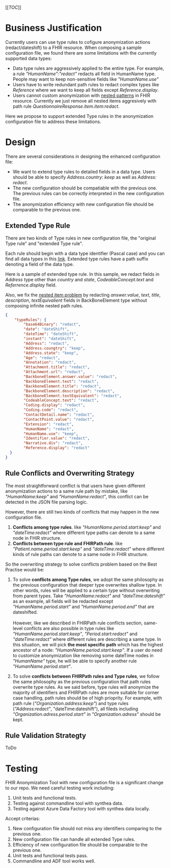 [[_TOC_]]

# Business Justification
Currently users can use type rules to cofigure anonymization actions (redact/dateshift) to a FHIR resource.
When composing a sample configuration file, we found there are some limitations with the currently supported data types:
* Data type rules are aggressively applied to the entire type. For example, a rule *"HumanName":"redact"* redacts all field in HumanName type. People may want to keep non-sensitive fields like *"HumanName.use"*
* Users have to write redundant path rules to redact complex types like *Reference* where we want to keep all fields except *Reference.display*.
* Users cannot custom anonymization with [nested patterns](https://microsofthealth.visualstudio.com/Health/_workitems/edit/72536/) in FHIR resource. Currently we just remove all nested items aggresively with path rule *QuestionnaireResponse.item.item:redact*.

Here we propose to support extended Type rules in the anonymization configuration file to address these limitations.

# Design
There are several considerations in designing the enhanced configuration file:
* We want to extend type rules to detailed fields in a data type. Users should be able to specify *Address.country: keep* as well as *Address: redact*.
* The new configuration should be compatiable with the previous one. The previous rules can be correctly interpreted in the new configuration file. 
* The anonymization efficiency with new configuration file should be comparable to the previous one.

## Extended Type Rule
There are two kinds of Type rules in new configuration file, the "original Type rule" and "extended Type rule". 

Each rule should begin with a data type identifier (Pascal case) and you can find all data types in this [link](http://hl7.org/fhir/R4/datatypes.html).
Extended type rules have a path suffix denoting a field of the data type. 

Here is a sample of extended type rule. In this sample, we redact fields in *Address* type other than *country* and *state*, *CodeableConcept.text* and *Referrence.display* field.

Also, we fix the [nested item problem](https://microsofthealth.visualstudio.com/Health/_workitems/edit/72536/) by redacting *answer.value*, *text*, *title*, *description*, *textEquivalient* fields in BackBoneElement type without composing infinite nested path rules. 
```json
{
    "typeRules": {
        "base64Binary": "redact",
        "date": "dateShift",
        "dateTime": "dateShift",
        "instant": "dateShift",
        "Address": "redact",
        "Address.coungtry": "keep",
        "Address.state": "keep",
        "Age": "redact",
        "Annotation": "redact",
        "Attachment.title": "redact",
        "Attachment.url": "redact",
        "BackboneElement.answer.value": "redact",
        "BackboneElement.text": "redact",
        "BackboneElement.title": "redact",
        "BackboneElement.description": "redact",
        "BackboneElement.textEquivalent": "redact",
        "CodeableConcept.text": "redact",
        "Coding.display": "redact",
        "Coding.code": "redact",
        "ContactDetail.name": "redact",
        "ContactPoint.value": "redact",
        "Extension": "redact",
        "HumanName": "redact",
        "HumanName.use": "keep",
        "Identifier.value": "redact",
        "Narrative.div": "redact",
        "Reference.display": "redact"
  }
}
```

## Rule Conflicts and Overwriting Strategy
The most straightforward conflict is that users have given different anonymization actions to a same rule path by mistake, like *"HumanName:keep"* and *"HumanName:redact"*,
this conflict can be detected in the JSON file parsing logic.

However, there are still two kinds of conflicts that may happen in the new configuration file.
1. **Conflicts among type rules**. like *"HumanName.period.start:keep"* and *"dateTime:redact"* where different type paths can denote to a same node in FHIR structure.
2. **Conflicts between type rule and FHIRPath rule**. like *"Patient.name.period.start:keep"* and *"dateTime:redact"* where different kinds of rule paths can denote to a same node in FHIR structure.

So the overwriting strategy to solve conflicts problem based on the Best Practise would be:

1. To solve **conflicts among Type rules**, we adopt the same philosophy as the previous configuration that deeper type overwrites shallow type. In other words, rules will be applied to a certain type without overwriting from parent types. Take *"HumanName:redact"* and *"dateTime:dateshift"* as an example, all fields will be redacted except *"HumanName.period.start"* and *"HumanName.period.end"* that are dateshifted.  <br/><br/>
However, like we described in FHIRPath rule conflicts section, same-level conflicts are also possible in type rules like *"HumanName.period.start:keep"*, *"Period.start:redact"* and *"dateTime:redact"* where different rules are describing a same type. In this situation, we will pick **the most specific path** which has the highest ancestor of a node: *"HumanName.period.start:keep"*.
If a user do need to customize anonymization like removing some dateTime nodes in *"HumanName"* type, he will be able to specify another rule *"HumanName.period.start"*. 

2. To solve **conflicts between FHIRPath rules and Type rules**, we follow the same philosophy as the previous configuration that path rules overwrite type rules. As we said before, type rules will anonymize the majority of identifiers and FHIRPath rules are more suitable for corner case handling, path rules should be of high prioprity. For example, with path rule (*"Organization.address:keep"*) and type rules (*"Address:redact"*, "dateTime:dateshift"), all fileds including *"Organization.adress.period.start"* in *"Organization.adress"* should be kept.

## Rule Validation Strategty
ToDo

# Testing
FHIR Anonymization Tool with new configuration file is a significant change to our repo. We need careful testing work including:
1. Unit tests and functional tests.
2. Testing against commandline tool with synthea data.
2. Testing against Azure Data Factory tool with synthea data locally.

Accept criterias:
1. New configuration file should not miss any identifiers comparing to the previous one.
2. New configuration file can handle all extended Type rules.
3. Efficiency of new configuration file should be comparable to the previous one.
4. Unit tests and functional tests pass.
5. Commandline and ADF tool works well.
